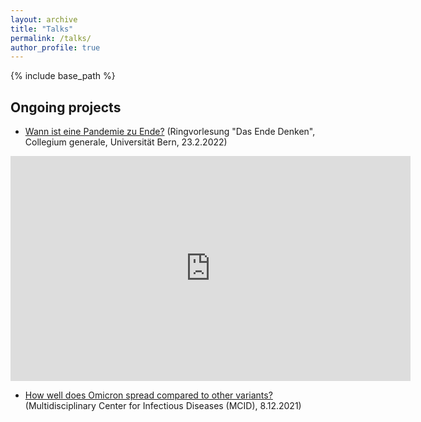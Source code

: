 ```yaml
---
layout: archive
title: "Talks"
permalink: /talks/
author_profile: true
---
```


{% include base_path %}

## Ongoing projects

- [Wann ist eine Pandemie zu Ende?](https://tube.switch.ch/switchcast/unibe.ch/events/b2670af9-9b7c-476c-bdc4-915b98cc3489) (Ringvorlesung "Das Ende Denken", Collegium generale, Universität Bern, 23.2.2022)

<iframe width="640" height="360" src="https://tube.switch.ch/switchcast/unibe.ch/embed/b2670af9-9b7c-476c-bdc4-915b98cc3489" frameborder="0" allow="fullscreen" allowfullscreen></iframe>

- [How well does Omicron spread compared to other variants?](https://youtu.be/BMSG8TUObsE?t=1866) (Multidisciplinary Center for Infectious Diseases (MCID), 8.12.2021)
